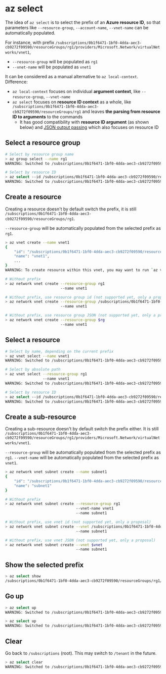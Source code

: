 # az select

The idea of `az select` is to select the prefix of an **Azure resource ID**, so that parameters like `--resource-group`, `--account-name`, `--vnet-name` can be automatically populated.

For instance, with prefix `/subscriptions/0b1f6471-1bf0-4dda-aec3-cb9272f09590/resourceGroups/rg1/providers/Microsoft.Network/virtualNetworks/vnet1`,

- `--resource-group` will be populated as `rg1` 
- `--vnet-name` will be populated as `vnet1`

It can be considered as a manual alternative to `az local-context`. Difference:

- `az local-context` focuses on individual **argument context**, like `--resource-group`, `--vnet-name`
- `az select` focuses on **resource ID context** as a whole, like `/subscriptions/0b1f6471-1bf0-4dda-aec3-cb9272f09590/resourceGroups/rg1` and leaves **the parsing from resource ID to arguments** to the commands
  - It has good compatibility with **resource ID argument** (as shown below) and [JSON output passing](pass-json.md) which also focuses on resource ID

## Select a resource group

```sh
# Select by resource group name
> az group select --name rg1
WARNING: Switched to /subscriptions/0b1f6471-1bf0-4dda-aec3-cb9272f09590/resourceGroups/rg1

# Select by resource ID
> az select --id /subscriptions/0b1f6471-1bf0-4dda-aec3-cb9272f09590/resourceGroups/rg1
WARNING: Switched to /subscriptions/0b1f6471-1bf0-4dda-aec3-cb9272f09590/resourceGroups/rg1
```

## Create a resource

Creating a resource doesn't by default switch the prefix, it is still `/subscriptions/0b1f6471-1bf0-4dda-aec3-cb9272f09590/resourceGroups/rg1`.

`--resource-group` will be automatically populated from the selected prefix as `rg1`.

```sh
> az vnet create --name vnet1
{
    "id": "/subscriptions/0b1f6471-1bf0-4dda-aec3-cb9272f09590/resourceGroups/rg1/providers/Microsoft.Network/virtualNetworks/vnet1",
    "name": "vnet1",
    ...
}
WARNING: To create resource within this vnet, you may want to run `az vnet select --name vnet1`

# Without prefix
> az network vnet create --resource-group rg1 
                         --name vnet1

# Without prefix, use resource group id (not supported yet, only a proposal)
> az network vnet create --resource-group /subscriptions/0b1f6471-1bf0-4dda-aec3-cb9272f09590/resourceGroups/rg1 
                         --name vnet1

# Without prefix, use resource group JSON (not supported yet, only a proposal)
> az network vnet create --resource-group $rg
                         --name vnet1
```

## Select a resource

```sh
# Select by name, depending on the current prefix
> az vnet select --name vnet1
WARNING: Switched to /subscriptions/0b1f6471-1bf0-4dda-aec3-cb9272f09590/resourceGroups/rg1/providers/Microsoft.Network/virtualNetworks/vnet1

# Select by absolute path
> az vnet select --resource-group rg1
                 --name vnet1
WARNING: Switched to /subscriptions/0b1f6471-1bf0-4dda-aec3-cb9272f09590/resourceGroups/rg1/providers/Microsoft.Network/virtualNetworks/vnet1

# Select by resource ID
> az select --id /subscriptions/0b1f6471-1bf0-4dda-aec3-cb9272f09590/resourceGroups/rg1/providers/Microsoft.Network/virtualNetworks/vnet1
WARNING: Switched to /subscriptions/0b1f6471-1bf0-4dda-aec3-cb9272f09590/resourceGroups/rg1/providers/Microsoft.Network/virtualNetworks/vnet1
```

## Create a sub-resource

Creating a sub-resource doesn't by default switch the prefix either. It is still `/subscriptions/0b1f6471-1bf0-4dda-aec3-cb9272f09590/resourceGroups/rg1/providers/Microsoft.Network/virtualNetworks/vnet1`.

`--resource-group` will be automatically populated from the selected prefix as `rg1`. `--vnet-name` will be automatically populated from the selected prefix as `vnet1`.

```sh
> az network vnet subnet create --name subnet1
{
    "id": "/subscriptions/0b1f6471-1bf0-4dda-aec3-cb9272f09590/resourceGroups/rg1/providers/Microsoft.Network/virtualNetworks/vnet1/subnets/subnet1",
    "name": "subnet1"
}

# Without prefix
> az network vnet subnet create --resource-group rg1 
                                --vnet-name vnet1 
                                --name subnet1

# Without prefix, use vnet id (not supported yet, only a proposal)
> az network vnet subnet create --vnet /subscriptions/0b1f6471-1bf0-4dda-aec3-cb9272f09590/resourceGroups/rg1/providers/Microsoft.Network/virtualNetworks/vnet1
                                --name subnet1

# Without prefix, use vnet JSON (not supported yet, only a proposal)
> az network vnet subnet create --vnet $vnet
                                --name subnet1
```

## Show the selected prefix

```sh
> az select show
/subscriptions/0b1f6471-1bf0-4dda-aec3-cb9272f09590/resourceGroups/rg1/providers/Microsoft.Network/virtualNetworks/vnet1
```

## Go up

```sh
> az select up
WARNING: Switched to /subscriptions/0b1f6471-1bf0-4dda-aec3-cb9272f09590/resourceGroups/rg1

> az select up
WARNING: Switched to /subscriptions/0b1f6471-1bf0-4dda-aec3-cb9272f09590
```

## Clear

Go back to `/subscriptions` (root). This may switch to `/tenant` in the future.
```sh
> az select clear
WARNING: Switched to /subscriptions/0b1f6471-1bf0-4dda-aec3-cb9272f09590
```
